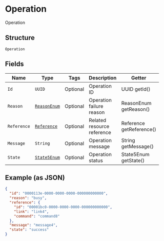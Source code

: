 
# Operation

Operation

## Structure

`Operation`

## Fields

| Name | Type | Tags | Description | Getter | Setter |
|  --- | --- | --- | --- | --- | --- |
| `Id` | `UUID` | Optional | Operation ID | UUID getId() | setId(UUID id) |
| `Reason` | [`ReasonEnum`](../../doc/models/reason-enum.md) | Optional | Operation failure reason | ReasonEnum getReason() | setReason(ReasonEnum reason) |
| `Reference` | [`Reference`](../../doc/models/reference.md) | Optional | Related resource reference | Reference getReference() | setReference(Reference reference) |
| `Message` | `String` | Optional | Operation message | String getMessage() | setMessage(String message) |
| `State` | [`State5Enum`](../../doc/models/state-5-enum.md) | Optional | Operation status | State5Enum getState() | setState(State5Enum state) |

## Example (as JSON)

```json
{
  "id": "0000113e-0000-0000-0000-000000000000",
  "reason": "busy",
  "reference": {
    "id": "00001bc0-0000-0000-0000-000000000000",
    "link": "link4",
    "command": "command8"
  },
  "message": "message4",
  "state": "success"
}
```

